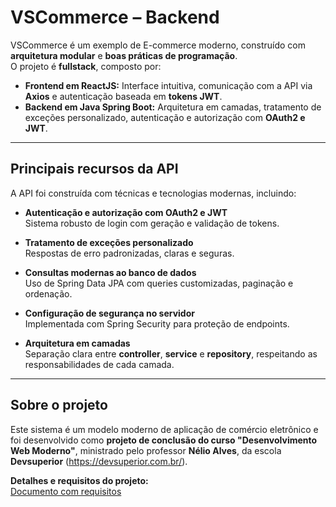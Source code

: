 # VSCommerce – Backend

VSCommerce é um exemplo de E-commerce moderno, construído com **arquitetura modular** e **boas práticas de programação**.  
O projeto é **fullstack**, composto por:

- **Frontend em ReactJS:** Interface intuitiva, comunicação com a API via **Axios** e autenticação baseada em **tokens JWT**.
- **Backend em Java Spring Boot:** Arquitetura em camadas, tratamento de exceções personalizado, autenticação e autorização com **OAuth2 e JWT**.

---

## **Principais recursos da API**
A API foi construída com técnicas e tecnologias modernas, incluindo:

- **Autenticação e autorização com OAuth2 e JWT**  
  Sistema robusto de login com geração e validação de tokens.

- **Tratamento de exceções personalizado**  
  Respostas de erro padronizadas, claras e seguras.

- **Consultas modernas ao banco de dados**  
  Uso de Spring Data JPA com queries customizadas, paginação e ordenação.

- **Configuração de segurança no servidor**  
  Implementada com Spring Security para proteção de endpoints.

- **Arquitetura em camadas**  
  Separação clara entre **controller**, **service** e **repository**, respeitando as responsabilidades de cada camada.

---

## **Sobre o projeto**
Este sistema é um modelo moderno de aplicação de comércio eletrônico e foi desenvolvido como **projeto de conclusão do curso "Desenvolvimento Web Moderno"**, ministrado pelo professor **Nélio Alves**, da escola **Devsuperior** (https://devsuperior.com.br/).

**Detalhes e requisitos do projeto:**  
[Documento com requisitos](https://drive.google.com/file/d/1wTifWrNW6w1gxxVx-6MBjo3XOqc596CQ/view?usp=sharing)
